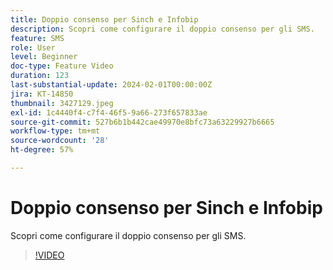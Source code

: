 ```yaml
---
title: Doppio consenso per Sinch e Infobip
description: Scopri come configurare il doppio consenso per gli SMS.
feature: SMS
role: User
level: Beginner
doc-type: Feature Video
duration: 123
last-substantial-update: 2024-02-01T00:00:00Z
jira: KT-14850
thumbnail: 3427129.jpeg
exl-id: 1c4440f4-c7f4-46f5-9a66-273f657833ae
source-git-commit: 527b6b1b442cae49970e8bfc73a63229927b6665
workflow-type: tm+mt
source-wordcount: '28'
ht-degree: 57%

---
```


# Doppio consenso per Sinch e Infobip

Scopri come configurare il doppio consenso per gli SMS.

>[!VIDEO](https://video.tv.adobe.com/v/3440287/?learn=on&captions=ita)
